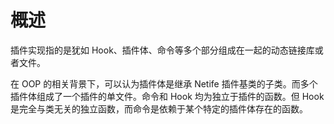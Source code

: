 # 概述

插件实现指的是犹如 Hook、插件体、命令等多个部分组成在一起的动态链接库或者文件。

在 OOP 的相关背景下，可以认为插件体是继承 Netife 插件基类的子类。而多个插件体组成了一个插件的单文件。命令和 Hook 均为独立于插件的函数。但 Hook 是完全与类无关的独立函数，而命令是依赖于某个特定的插件体存在的函数。